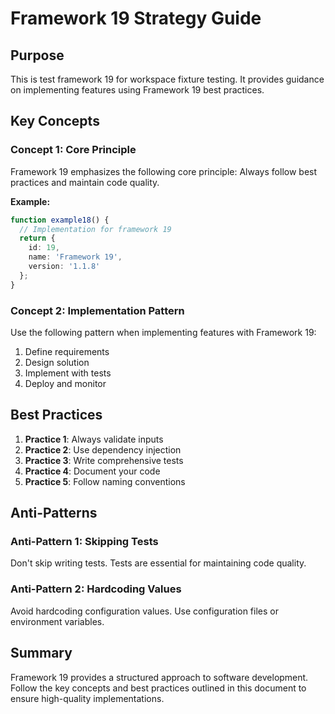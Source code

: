 # Framework 19 Strategy Guide

## Purpose

This is test framework 19 for workspace fixture testing. It provides guidance on implementing features using Framework 19 best practices.



## Key Concepts

### Concept 1: Core Principle

Framework 19 emphasizes the following core principle: Always follow best practices and maintain code quality.

**Example:**
```typescript
function example18() {
  // Implementation for framework 19
  return {
    id: 19,
    name: 'Framework 19',
    version: '1.1.8'
  };
}
```

### Concept 2: Implementation Pattern

Use the following pattern when implementing features with Framework 19:

1. Define requirements
2. Design solution
3. Implement with tests
4. Deploy and monitor

## Best Practices

1. **Practice 1**: Always validate inputs
2. **Practice 2**: Use dependency injection
3. **Practice 3**: Write comprehensive tests
4. **Practice 4**: Document your code
5. **Practice 5**: Follow naming conventions

## Anti-Patterns

### Anti-Pattern 1: Skipping Tests

Don't skip writing tests. Tests are essential for maintaining code quality.

### Anti-Pattern 2: Hardcoding Values

Avoid hardcoding configuration values. Use configuration files or environment variables.

## Summary

Framework 19 provides a structured approach to software development. Follow the key concepts and best practices outlined in this document to ensure high-quality implementations.


